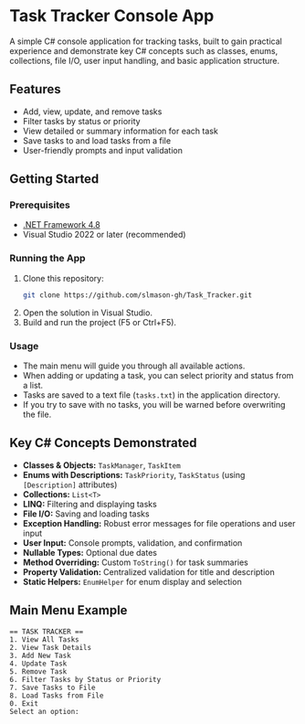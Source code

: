 # Task Tracker Console App

A simple C# console application for tracking tasks, built to gain practical experience and demonstrate key C# concepts such as classes, enums, collections, file I/O, user input handling, and basic application structure.

## Features

- Add, view, update, and remove tasks
- Filter tasks by status or priority
- View detailed or summary information for each task
- Save tasks to and load tasks from a file
- User-friendly prompts and input validation

## Getting Started

### Prerequisites

- [.NET Framework 4.8](https://dotnet.microsoft.com/download/dotnet-framework/net48)
- Visual Studio 2022 or later (recommended)

### Running the App

1. Clone this repository:
    ```sh
    git clone https://github.com/slmason-gh/Task_Tracker.git
    ```
2. Open the solution in Visual Studio.
3. Build and run the project (F5 or Ctrl+F5).

### Usage

- The main menu will guide you through all available actions.
- When adding or updating a task, you can select priority and status from a list.
- Tasks are saved to a text file (`tasks.txt`) in the application directory.
- If you try to save with no tasks, you will be warned before overwriting the file.

## Key C# Concepts Demonstrated

- **Classes & Objects:** `TaskManager`, `TaskItem`
- **Enums with Descriptions:** `TaskPriority`, `TaskStatus` (using `[Description]` attributes)
- **Collections:** `List<T>`
- **LINQ:** Filtering and displaying tasks
- **File I/O:** Saving and loading tasks
- **Exception Handling:** Robust error messages for file operations and user input
- **User Input:** Console prompts, validation, and confirmation
- **Nullable Types:** Optional due dates
- **Method Overriding:** Custom `ToString()` for task summaries
- **Property Validation:** Centralized validation for title and description
- **Static Helpers:** `EnumHelper` for enum display and selection

## Main Menu Example
```
== TASK TRACKER ==
1. View All Tasks
2. View Task Details
3. Add New Task
4. Update Task
5. Remove Task
6. Filter Tasks by Status or Priority
7. Save Tasks to File
8. Load Tasks from File
0. Exit
Select an option:
```
